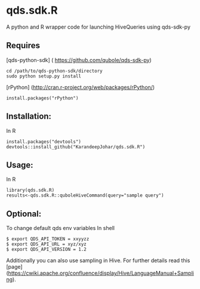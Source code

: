 qds.sdk.R
=========
A python and R wrapper code for launching HiveQueries using qds-sdk-py

Requires
--------
[qds-python-sdk] ( https://github.com/qubole/qds-sdk-py)

    cd /path/to/qds-python-sdk/directory 
    sudo python setup.py install

[rPython] (http://cran.r-project.org/web/packages/rPython/)

    install.packages("rPython")

Installation:
-------------
In R
  
    install.packages("devtools")
    devtools::install_github("KarandeepJohar/qds.sdk.R")

Usage:
------
In R

    library(qds.sdk.R)
    results<-qds.sdk.R::quboleHiveCommand(query="sample query")

Optional:
---------
To change default qds env variables
In shell

    $ export QDS_API_TOKEN = xxyyzz
    $ export QDS_API_URL = xyz/xyz
    $ export QDS_API_VERSION = 1.2

Additionally you can also use sampling in Hive. For further details read this [page] (https://cwiki.apache.org/confluence/display/Hive/LanguageManual+Sampling).
